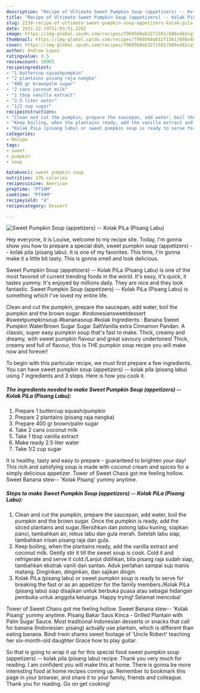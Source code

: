 ```yaml
---
description: "Recipe of Ultimate Sweet Pumpkin Soup (appetizers) -- Kolak PiLa (Pisang Labu)"
title: "Recipe of Ultimate Sweet Pumpkin Soup (appetizers) -- Kolak PiLa (Pisang Labu)"
slug: 2138-recipe-of-ultimate-sweet-pumpkin-soup-appetizers-kolak-pila-pisang-labu
date: 2021-12-19T11:03:51.226Z
image: https://img-global.cpcdn.com/recipes/f969560ab32f1561/680x482cq70/sweet-pumpkin-soup-appetizers-kolak-pila-pisang-labu-recipe-main-photo.jpg
thumbnail: https://img-global.cpcdn.com/recipes/f969560ab32f1561/680x482cq70/sweet-pumpkin-soup-appetizers-kolak-pila-pisang-labu-recipe-main-photo.jpg
cover: https://img-global.cpcdn.com/recipes/f969560ab32f1561/680x482cq70/sweet-pumpkin-soup-appetizers-kolak-pila-pisang-labu-recipe-main-photo.jpg
author: Andrew Lopez
ratingvalue: 4.5
reviewcount: 10903
recipeingredient:
- "1 buttercup squashpumpkin"
- "2 plantains pisang raja nangka"
- "400 gr brownpalm sugar"
- "2 cans coconut milk"
- "1 tbsp vanilla extract"
- "2.5 liter water"
- "1/2 cup sugar"
recipeinstructions:
- "Clean and cut the pumpkin, prepare the saucepan, add water, boil the pumpkin and the brown sugar. Once the pumpkin is ready, add the sliced plantains and sugar./Bersihkan dan potong labu kuning, siapkan panci, tambahkan air, rebus labu dan gula merah. Setelah labu siap, tambahkan irisan pisang raja dan gula."
- "Keep boiling, when the plantains ready, add the vanilla extract and coconut milk. Gently stir it till the sweet soup is cook. Cold it and refrigerate and serve it cold./Lanjut didihkan, bila pisang raja sudah siap, tambahkan ekstrak vanili dan santan. Aduk perlahan sampai sup manis matang. Dinginkan, dinginkan, dan sajikan dingin."
- "Kolak PiLa (pisang labu) or sweet pumpkin soup is ready to serve for breaking the fast or as an appetizer for the family members./Kolak PiLa (pisang labu) siap disajikan untuk berbuka puasa atau sebagai hidangan pembuka untuk anggota keluarga. Happy trying! Selamat mencoba!"
categories:
- Recipe
tags:
- sweet
- pumpkin
- soup

katakunci: sweet pumpkin soup 
nutrition: 176 calories
recipecuisine: American
preptime: "PT34M"
cooktime: "PT49M"
recipeyield: "4"
recipecategory: Dessert

---
```



![Sweet Pumpkin Soup (appetizers) -- Kolak PiLa (Pisang Labu)](https://img-global.cpcdn.com/recipes/f969560ab32f1561/680x482cq70/sweet-pumpkin-soup-appetizers-kolak-pila-pisang-labu-recipe-main-photo.jpg)

Hey everyone, it is Louise, welcome to my recipe site. Today, I'm gonna show you how to prepare a special dish, sweet pumpkin soup (appetizers) -- kolak pila (pisang labu). It is one of my favorites. This time, I'm gonna make it a little bit tasty. This is gonna smell and look delicious.

Sweet Pumpkin Soup (appetizers) -- Kolak PiLa (Pisang Labu) is one of the most favored of current trending foods in the world. It's easy, it's quick, it tastes yummy. It's enjoyed by millions daily. They are nice and they look fantastic. Sweet Pumpkin Soup (appetizers) -- Kolak PiLa (Pisang Labu) is something which I've loved my entire life.

Clean and cut the pumpkin, prepare the saucepan, add water, boil the pumpkin and the brown sugar. #indonesiansweetdessert #sweetpumpkinsoup #bananasoup #kolak Ingredients : Banana Sweet Pumpkin WaterBrown Sugar Sugar SaltVanilla extra Cinnamon Pandan. A classic, super easy pumpkin soup that's fast to make. Thick, creamy and dreamy, with sweet pumpkin flavour and great savoury undertones! Thick, creamy and full of flavour, this is THE pumpkin soup recipe you will make now and forever!


To begin with this particular recipe, we must first prepare a few ingredients. You can have sweet pumpkin soup (appetizers) -- kolak pila (pisang labu) using 7 ingredients and 3 steps. Here is how you cook it.

<!--inarticleads1-->

##### The ingredients needed to make Sweet Pumpkin Soup (appetizers) -- Kolak PiLa (Pisang Labu):

1. Prepare 1 buttercup squash/pumpkin
1. Prepare 2 plantains (pisang raja nangka)
1. Prepare 400 gr brown/palm sugar
1. Take 2 cans coconut milk
1. Take 1 tbsp vanilla extract
1. Make ready 2.5 liter water
1. Take 1/2 cup sugar


It is healthy, tasty and easy to prepare - guaranteed to brighten your day! This rich and satisfying soup is made with coconut cream and spices for a simply delicious appetizer. Tower of Sweet Chaos got me feeling hollow. Sweet Banana stew-- 'Kolak Pisang' yummy anytime. 

<!--inarticleads2-->

##### Steps to make Sweet Pumpkin Soup (appetizers) -- Kolak PiLa (Pisang Labu):

1. Clean and cut the pumpkin, prepare the saucepan, add water, boil the pumpkin and the brown sugar. Once the pumpkin is ready, add the sliced plantains and sugar./Bersihkan dan potong labu kuning, siapkan panci, tambahkan air, rebus labu dan gula merah. Setelah labu siap, tambahkan irisan pisang raja dan gula.
1. Keep boiling, when the plantains ready, add the vanilla extract and coconut milk. Gently stir it till the sweet soup is cook. Cold it and refrigerate and serve it cold./Lanjut didihkan, bila pisang raja sudah siap, tambahkan ekstrak vanili dan santan. Aduk perlahan sampai sup manis matang. Dinginkan, dinginkan, dan sajikan dingin.
1. Kolak PiLa (pisang labu) or sweet pumpkin soup is ready to serve for breaking the fast or as an appetizer for the family members./Kolak PiLa (pisang labu) siap disajikan untuk berbuka puasa atau sebagai hidangan pembuka untuk anggota keluarga. Happy trying! Selamat mencoba!


Tower of Sweet Chaos got me feeling hollow. Sweet Banana stew-- 'Kolak Pisang' yummy anytime. Pisang Bakar Saus Kinca - Grilled Plantain with Palm Sugar Sauce. Most traditional Indonesian desserts or snacks that call for banana (Indonesian: pisang) actually use plantain, which is different than eating banana. Bindi Irwin shares sweet footage of 'Uncle Robert' teaching her six-month-old daughter Grace how to play guitar. 

So that is going to wrap it up for this special food sweet pumpkin soup (appetizers) -- kolak pila (pisang labu) recipe. Thank you very much for reading. I am confident you will make this at home. There is gonna be more interesting food at home recipes coming up. Remember to bookmark this page in your browser, and share it to your family, friends and colleague. Thank you for reading. Go on get cooking!
